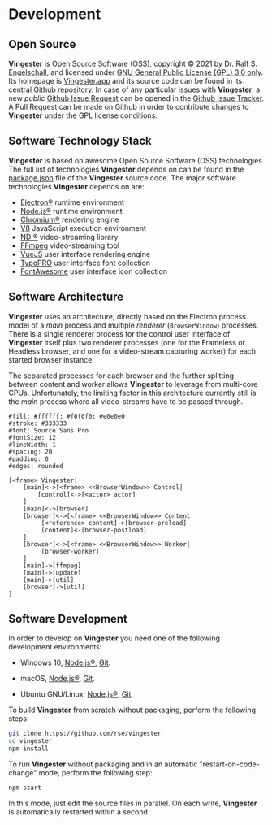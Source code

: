 
Development
===========

Open Source
-----------

**Vingester** is Open Source Software (OSS), copyright &copy;
2021 by [Dr. Ralf S. Engelschall](mailto:rse@engelschall.com),
and licensed under [GNU General Public License (GPL) 3.0
only](https://spdx.org/licenses/GPL-3.0-only). Its homepage is
[Vingester.app](https://vingester.app) and its source code can be found
in its central [Github repository](https://github.com/rse/vingeste).
In case of any particular issues with **Vingester**, a new *public*
[Github Issue Request](https://github.com/rse/vingester/issues/new/choose) can be opened in the
[Github Issue Tracker](https://github.com/rse/vingester/issues).
A Pull Request can be made on Github in order to contribute
changes to **Vingester** under the GPL license conditions.

Software Technology Stack
-------------------------

**Vingester** is based on awesome Open Source Software (OSS) technologies. The full
list of technologies **Vingester** depends on can be found in the
[package.json](https://github.com/rse/vingester/blob/master/package.json)
file of the **Vingester** source code. The major software technologies
**Vingester** depends on are:

- [Electron&reg;](https://www.electronjs.org) runtime environment
- [Node.js&reg;](https://nodejs.org) runtime environment
- [Chromium&reg;](https://www.chromium.org) rendering engine
- [V8](https://v8.dev) JavaScript execution environment
- [NDI&reg;](https://ndi.tv) video-streaming library
- [FFmpeg](https://ffmpeg.org) video-streaming tool
- [VueJS](https://vuejs.org) user interface rendering engine
- [TypoPRO](https://typopro.org) user interface font collection
- [FontAwesome](https://fontawesome.com) user interface icon collection

Software Architecture
---------------------

**Vingester** uses an architecture, directly based on the Electron
process model of a *main* process and multiple *renderer*
(`BrowserWindow`) processes. There is a single renderer process for
the control user interface of **Vingester** itself plus two renderer
processes (one for the Frameless or Headless browser, and one for a
video-stream capturing worker) for each started browser instance.

The separated processes for each browser and the further splitting
between content and worker allows **Vingester** to leverage from
multi-core CPUs. Unfortunately, the limiting factor in this architecture
currently still is the *main* process where all video-streams have to be
passed through.

```nomnoml
#fill: #ffffff; #f0f0f0; #e0e0e0
#stroke: #333333
#font: Source Sans Pro
#fontSize: 12
#lineWidth: 1
#spacing: 20
#padding: 0
#edges: rounded

[<frame> Vingester|
    [main]<->[<frame> <<BrowserWindow>> Control|
        [control]<->[<actor> actor]
    ]
    [main]<->[browser]
    [browser]<->[<frame> <<BrowserWindow>> Content|
         [<reference> content]->[browser-preload]
         [content]<-[browser-postload]
    ]
    [browser]<->[<frame> <<BrowserWindow>> Worker|
         [browser-worker]
    ]
    [main]->[ffmpeg]
    [main]->[update]
    [main]->[util]
    [browser]->[util]
]
```

Software Development
--------------------

In order to develop on **Vingester** you need one of the following
development environments:

- Windows 10,
  [Node.js&reg;](https://nodejs.org),
  [Git](https://git-scm.com/).

- macOS,
  [Node.js&reg;](https://nodejs.org),
  [Git](https://git-scm.com/).

- Ubuntu GNU/Linux,
  [Node.js&reg;](https://nodejs.org),
  [Git](https://git-scm.com/).

To build **Vingester** from scratch without packaging,
perform the following steps:

```sh
git clone https://github.com/rse/vingester
cd vingester
npm install
```

To run **Vingester** without packaging and in an automatic
"restart-on-code-change" mode, perform the following step:

```sh
npm start
```

In this mode, just edit the source files in parallel. On each
write, **Vingester** is automatically restarted within a second.

